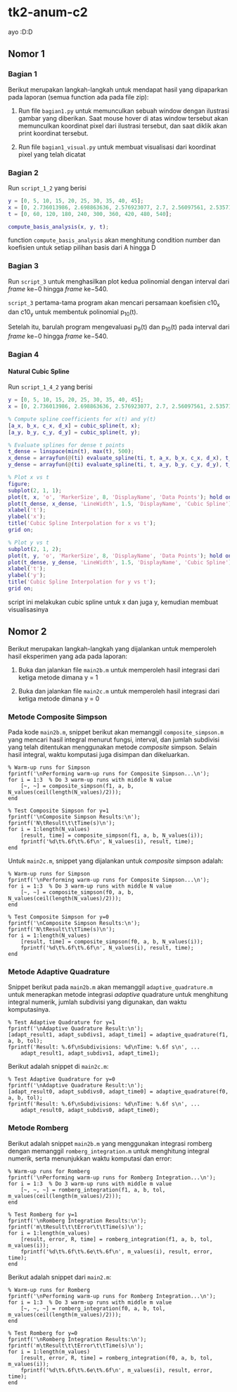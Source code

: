 # tk2-anum-c2
ayo :D:D

## Nomor 1

### Bagian 1

Berikut merupakan langkah-langkah untuk mendapat hasil yang dipaparkan pada laporan (semua function ada pada file zip):

1. Run file ```bagian1.py``` untuk memunculkan sebuah window dengan ilustrasi gambar yang diberikan. Saat mouse hover di atas window tersebut akan memunculkan koordinat pixel dari ilustrasi tersebut, dan saat diklik akan print koordinat tersebut.

2. Run file ```bagian1_visual.py``` untuk membuat visualisasi dari koordinat pixel yang telah dicatat

### Bagian 2

Run ```script_1_2``` yang berisi
```m
y = [0, 5, 10, 15, 20, 25, 30, 35, 40, 45];
x = [0, 2.736013986, 2.698863636, 2.576923077, 2.7, 2.56097561, 2.535714286, 2.586206897, 2.592592593, 2.55];
t = [0, 60, 120, 180, 240, 300, 360, 420, 480, 540];

compute_basis_analysis(x, y, t);
```

function ```compute_basis_analysis``` akan menghitung condition number dan koefisien untuk setiap pilihan basis dari A hingga D

### Bagian 3
Run ```script_3``` untuk menghasilkan plot kedua polinomial dengan interval dari *frame* ke−0 hingga *frame* ke−540.

```script_3``` pertama-tama program akan mencari persamaan koefisien c10<sub>x</sub> dan c10<sub>y</sub> untuk membentuk polinomial p<sub>10</sub>(t).

Setelah itu, barulah program mengevaluasi p<sub>9</sub>(t) dan p<sub>10</sub>(t) pada interval dari *frame* ke−0 hingga *frame* ke−540.

### Bagian 4

#### Natural Cubic Spline
Run ```script_1_4_2``` yang berisi 
```m
y = [0, 5, 10, 15, 20, 25, 30, 35, 40, 45];
x = [0, 2.736013986, 2.698863636, 2.576923077, 2.7, 2.56097561, 2.535714286, 2.586206897, 2.592592593, 2.55];

% Compute spline coefficients for x(t) and y(t)
[a_x, b_x, c_x, d_x] = cubic_spline(t, x);
[a_y, b_y, c_y, d_y] = cubic_spline(t, y);

% Evaluate splines for dense t points
t_dense = linspace(min(t), max(t), 500);
x_dense = arrayfun(@(ti) evaluate_spline(ti, t, a_x, b_x, c_x, d_x), t_dense);
y_dense = arrayfun(@(ti) evaluate_spline(ti, t, a_y, b_y, c_y, d_y), t_dense);

% Plot x vs t
figure;
subplot(2, 1, 1);
plot(t, x, 'o', 'MarkerSize', 8, 'DisplayName', 'Data Points'); hold on;
plot(t_dense, x_dense, 'LineWidth', 1.5, 'DisplayName', 'Cubic Spline');
xlabel('t');
ylabel('x');
title('Cubic Spline Interpolation for x vs t');
grid on;

% Plot y vs t
subplot(2, 1, 2);
plot(t, y, 'o', 'MarkerSize', 8, 'DisplayName', 'Data Points'); hold on;
plot(t_dense, y_dense, 'LineWidth', 1.5, 'DisplayName', 'Cubic Spline');
xlabel('t');
ylabel('y');
title('Cubic Spline Interpolation for y vs t');
grid on;

```
script ini melakukan cubic spline untuk x dan juga y, kemudian membuat visualisasinya

## Nomor 2
Berikut merupakan langkah-langkah yang dijalankan untuk memperoleh hasil eksperimen yang ada pada laporan:

1. Buka dan jalankan file ```main2b.m``` untuk memperoleh hasil integrasi dari ketiga metode dimana y = 1

2. Buka dan jalankan file ```main2c.m``` untuk memperoleh hasil integrasi dari ketiga metode dimana y = 0

### Metode Composite Simpson
Pada kode ```main2b.m```, snippet berikut akan memanggil ```composite_simpson.m``` yang mencari hasil integral menurut fungsi, interval, dan jumlah subdivisi yang telah ditentukan menggunakan metode <i>composite</i> simpson. Selain hasil integral, waktu komputasi juga disimpan dan dikeluarkan.
```
% Warm-up runs for Simpson
fprintf('\nPerforming warm-up runs for Composite Simpson...\n');
for i = 1:3  % Do 3 warm-up runs with middle N value
    [~, ~] = composite_simpson(f1, a, b, N_values(ceil(length(N_values)/2)));
end

% Test Composite Simpson for y=1
fprintf('\nComposite Simpson Results:\n');
fprintf('N\tResult\t\tTime(s)\n');
for i = 1:length(N_values)
    [result, time] = composite_simpson(f1, a, b, N_values(i));
    fprintf('%d\t%.6f\t%.6f\n', N_values(i), result, time);
end
```

Untuk ```main2c.m```, snippet yang dijalankan untuk <i>composite</i> simpson adalah:
```
% Warm-up runs for Simpson
fprintf('\nPerforming warm-up runs for Composite Simpson...\n');
for i = 1:3  % Do 3 warm-up runs with middle N value
    [~, ~] = composite_simpson(f0, a, b, N_values(ceil(length(N_values)/2)));
end

% Test Composite Simpson for y=0
fprintf('\nComposite Simpson Results:\n');
fprintf('N\tResult\t\tTime(s)\n');
for i = 1:length(N_values)
    [result, time] = composite_simpson(f0, a, b, N_values(i));
    fprintf('%d\t%.6f\t%.6f\n', N_values(i), result, time);
end
```

### Metode Adaptive Quadrature
Snippet berikut pada ```main2b.m``` akan memanggil ```adaptive_quadrature.m``` untuk menerapkan metode integrasi <i>adaptive</i> quadrature untuk menghitung integral numerik, jumlah subdivisi yang digunakan, dan waktu komputasinya.
```
% Test Adaptive Quadrature for y=1
fprintf('\nAdaptive Quadrature Result:\n');
[adapt_result1, adapt_subdivs1, adapt_time1] = adaptive_quadrature(f1, a, b, tol);
fprintf('Result: %.6f\nSubdivisions: %d\nTime: %.6f s\n', ...
    adapt_result1, adapt_subdivs1, adapt_time1);
```

Berikut adalah snippet di ```main2c.m```:
```
% Test Adaptive Quadrature for y=0
fprintf('\nAdaptive Quadrature Result:\n');
[adapt_result0, adapt_subdivs0, adapt_time0] = adaptive_quadrature(f0, a, b, tol);
fprintf('Result: %.6f\nSubdivisions: %d\nTime: %.6f s\n', ...
    adapt_result0, adapt_subdivs0, adapt_time0);
```

### Metode Romberg
Berikut adalah snippet ```main2b.m``` yang menggunakan integrasi romberg dengan memanggil ```romberg_integration.m``` untuk menghitung integral numerik, serta menunjukkan waktu komputasi dan error:
```
% Warm-up runs for Romberg
fprintf('\nPerforming warm-up runs for Romberg Integration...\n');
for i = 1:3  % Do 3 warm-up runs with middle m value
    [~, ~, ~] = romberg_integration(f1, a, b, tol, m_values(ceil(length(m_values)/2)));
end

% Test Romberg for y=1
fprintf('\nRomberg Integration Results:\n');
fprintf('m\tResult\t\tError\t\tTime(s)\n');
for i = 1:length(m_values)
    [result, error, R, time] = romberg_integration(f1, a, b, tol, m_values(i));
    fprintf('%d\t%.6f\t%.6e\t%.6f\n', m_values(i), result, error, time);
end
```

Berikut adalah snippet dari ```main2.m```:
```
% Warm-up runs for Romberg
fprintf('\nPerforming warm-up runs for Romberg Integration...\n');
for i = 1:3  % Do 3 warm-up runs with middle m value
    [~, ~, ~] = romberg_integration(f0, a, b, tol, m_values(ceil(length(m_values)/2)));
end

% Test Romberg for y=0
fprintf('\nRomberg Integration Results:\n');
fprintf('m\tResult\t\tError\t\tTime(s)\n');
for i = 1:length(m_values)
    [result, error, R, time] = romberg_integration(f0, a, b, tol, m_values(i));
    fprintf('%d\t%.6f\t%.6e\t%.6f\n', m_values(i), result, error, time);
end
```